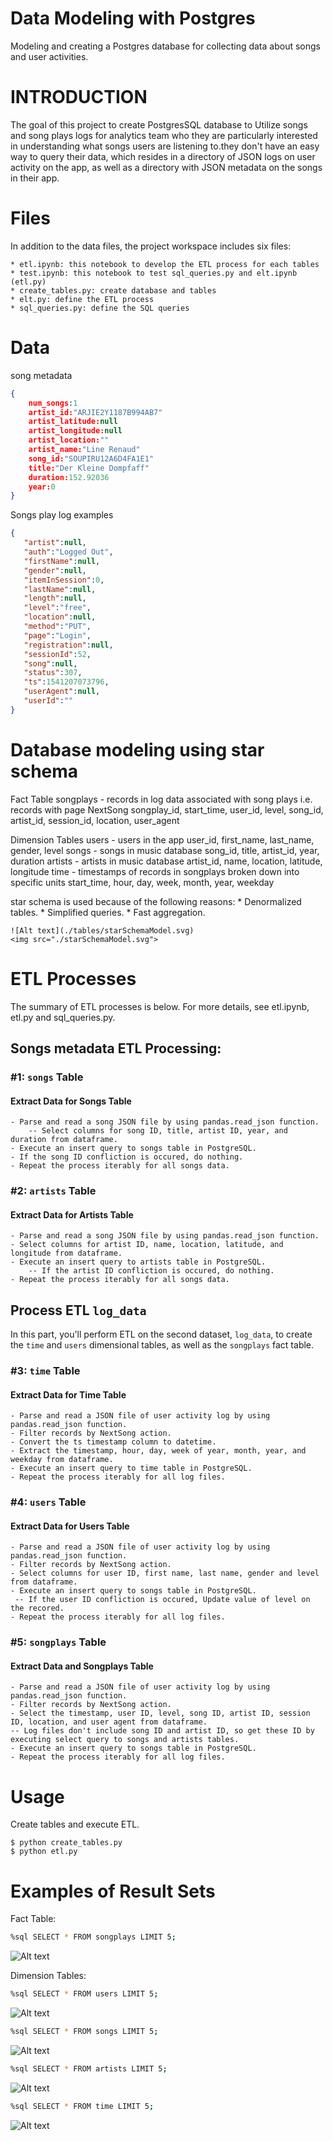 # Data Modeling with Postgres

Modeling and creating a Postgres database for collecting data about songs and user activities.

# INTRODUCTION
The goal of this project to create PostgresSQL database to Utilize songs and song plays logs for analytics team who they are particularly interested in understanding what songs users are listening to.they don't have an easy way to query their data, which resides in a directory of JSON logs on user activity on the app, as well as a directory with JSON metadata on the songs in their app. 

# Files
In addition to the data files, the project workspace includes six files:

    * etl.ipynb: this notebook to develop the ETL process for each tables
    * test.ipynb: this notebook to test sql_queries.py and elt.ipynb (etl.py)
    * create_tables.py: create database and tables
    * elt.py: define the ETL process
    * sql_queries.py: define the SQL queries

# Data

song metadata
```json
{
    num_songs:1
    artist_id:"ARJIE2Y1187B994AB7"
    artist_latitude:null
    artist_longitude:null
    artist_location:""
    artist_name:"Line Renaud"
    song_id:"SOUPIRU12A6D4FA1E1"
    title:"Der Kleine Dompfaff"
    duration:152.92036
    year:0
}
```

Songs play log examples
```json
{
   "artist":null,
   "auth":"Logged Out",
   "firstName":null,
   "gender":null,
   "itemInSession":0,
   "lastName":null,
   "length":null,
   "level":"free",
   "location":null,
   "method":"PUT",
   "page":"Login",
   "registration":null,
   "sessionId":52,
   "song":null,
   "status":307,
   "ts":1541207073796,
   "userAgent":null,
   "userId":""
}
```

# Database modeling using star schema

Fact Table
    songplays - records in log data associated with song plays i.e. records with page NextSong
         songplay_id, start_time, user_id, level, song_id, artist_id, session_id, location, user_agent

Dimension Tables
    users - users in the app
        user_id, first_name, last_name, gender, level
    songs - songs in music database
        song_id, title, artist_id, year, duration
    artists - artists in music database
        artist_id, name, location, latitude, longitude
    time - timestamps of records in songplays broken down into specific units
        start_time, hour, day, week, month, year, weekday

star schema is used because of the following reasons:
    * Denormalized tables.
    * Simplified queries.
    * Fast aggregation.
    
    ![Alt text](./tables/starSchemaModel.svg)
    <img src="./starSchemaModel.svg">

# ETL Processes
The summary of ETL processes is below. For more details, see etl.ipynb, etl.py and sql_queries.py.

## Songs metadata ETL Processing:

### #1: `songs` Table
#### Extract Data for Songs Table
    - Parse and read a song JSON file by using pandas.read_json function.
        -- Select columns for song ID, title, artist ID, year, and duration from dataframe.
    - Execute an insert query to songs table in PostgreSQL.
    - If the song ID confliction is occured, do nothing.
    - Repeat the process iterably for all songs data.

### #2: `artists` Table
#### Extract Data for Artists Table

    - Parse and read a song JSON file by using pandas.read_json function.
    - Select columns for artist ID, name, location, latitude, and longitude from dataframe.
    - Execute an insert query to artists table in PostgreSQL.
        -- If the artist ID confliction is occured, do nothing.
    - Repeat the process iterably for all songs data.

## Process ETL `log_data`
In this part, you'll perform ETL on the second dataset, `log_data`, to create the `time` and `users` dimensional tables, as well as the `songplays` fact table.

### #3: `time` Table
#### Extract Data for Time Table
    - Parse and read a JSON file of user activity log by using pandas.read_json function.
    - Filter records by NextSong action.
    - Convert the ts timestamp column to datetime.
    - Extract the timestamp, hour, day, week of year, month, year, and weekday from dataframe.
    - Execute an insert query to time table in PostgreSQL.
    - Repeat the process iterably for all log files.

### #4: `users` Table
#### Extract Data for Users Table
    - Parse and read a JSON file of user activity log by using pandas.read_json function.
    - Filter records by NextSong action.
    - Select columns for user ID, first name, last name, gender and level from dataframe.
    - Execute an insert query to songs table in PostgreSQL.
     -- If the user ID confliction is occured, Update value of level on the recored.
    - Repeat the process iterably for all log files.

### #5: `songplays` Table
#### Extract Data and Songplays Table
    - Parse and read a JSON file of user activity log by using pandas.read_json function.
    - Filter records by NextSong action.
    - Select the timestamp, user ID, level, song ID, artist ID, session ID, location, and user agent from dataframe.
    -- Log files don't include song ID and artist ID, so get these ID by executing select query to songs and artists tables.
    - Execute an insert query to songs table in PostgreSQL.
    - Repeat the process iterably for all log files.
    
# Usage
Create tables and execute ETL.

```
$ python create_tables.py
$ python etl.py
```

# Examples of Result Sets

Fact Table: 

```bash
%sql SELECT * FROM songplays LIMIT 5;
```
![Alt text](./tables/songplayTable.PNG "songplays table")

Dimension Tables:

```bash
%sql SELECT * FROM users LIMIT 5;
```
![Alt text](./tables/usersTable.PNG "users table")


```bash
%sql SELECT * FROM songs LIMIT 5;
```
![Alt text](./tables/songsTable.PNG "songs table")


```bash
%sql SELECT * FROM artists LIMIT 5;
```
![Alt text](./tables/artistTable.PNG "artists tables")


```bash
%sql SELECT * FROM time LIMIT 5;
```
![Alt text](./tables/timeTables.PNG "time tables")